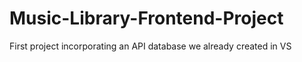# Music-Library-Frontend-Project
First project incorporating an API database we already created in VS
